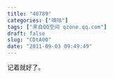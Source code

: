 ```yaml
---
title: "40789"
categories: ["嘀咕"]
tags: ["来自QQ空间 qzone.qq.com"]
draft: false
slug: "CDtA00"
date: "2011-09-03 09:49:49"
---
```


记着就好了。
